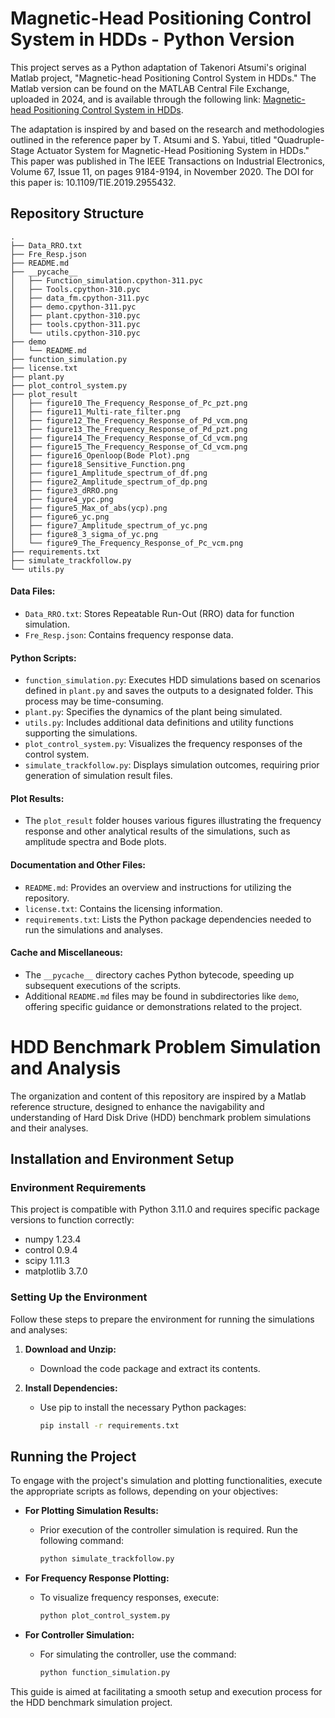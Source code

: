 # Magnetic-Head Positioning Control System in HDDs - Python Version

This project serves as a Python adaptation of Takenori Atsumi's original Matlab project, "Magnetic-head Positioning Control System in HDDs." The Matlab version can be found on the MATLAB Central File Exchange, uploaded in 2024, and is available through the following link: [Magnetic-head Positioning Control System in HDDs](https://www.mathworks.com/matlabcentral/fileexchange/111515-magnetic-head-positioning-control-system-in-hdds).

The adaptation is inspired by and based on the research and methodologies outlined in the reference paper by T. Atsumi and S. Yabui, titled "Quadruple-Stage Actuator System for Magnetic-Head Positioning System in HDDs." This paper was published in The IEEE Transactions on Industrial Electronics, Volume 67, Issue 11, on pages 9184-9194, in November 2020. The DOI for this paper is: 10.1109/TIE.2019.2955432.



## Repository Structure 

    .
    ├── Data_RRO.txt
    ├── Fre_Resp.json
    ├── README.md
    ├── __pycache__
    │   ├── Function_simulation.cpython-311.pyc
    │   ├── Tools.cpython-310.pyc
    │   ├── data_fm.cpython-311.pyc
    │   ├── demo.cpython-311.pyc
    │   ├── plant.cpython-310.pyc
    │   ├── tools.cpython-311.pyc
    │   └── utils.cpython-310.pyc
    ├── demo
    │   └── README.md
    ├── function_simulation.py
    ├── license.txt
    ├── plant.py
    ├── plot_control_system.py
    ├── plot_result
    │   ├── figure10_The_Frequency_Response_of_Pc_pzt.png
    │   ├── figure11_Multi-rate_filter.png
    │   ├── figure12_The_Frequency_Response_of_Pd_vcm.png
    │   ├── figure13_The_Frequency_Response_of_Pd_pzt.png
    │   ├── figure14_The_Frequency_Response_of_Cd_vcm.png
    │   ├── figure15_The_Frequency_Response_of_Cd_vcm.png
    │   ├── figure16_Openloop(Bode Plot).png
    │   ├── figure18_Sensitive_Function.png
    │   ├── figure1_Amplitude_spectrum_of_df.png
    │   ├── figure2_Amplitude_spectrum_of_dp.png
    │   ├── figure3_dRRO.png
    │   ├── figure4_ypc.png
    │   ├── figure5_Max_of_abs(ycp).png
    │   ├── figure6_yc.png
    │   ├── figure7_Amplitude_spectrum_of_yc.png
    │   ├── figure8_3_sigma_of_yc.png
    │   └── figure9_The_Frequency_Response_of_Pc_vcm.png
    ├── requirements.txt
    ├── simulate_trackfollow.py
    └── utils.py

#### Data Files:
- `Data_RRO.txt`: Stores Repeatable Run-Out (RRO) data for function simulation.
- `Fre_Resp.json`: Contains frequency response data.

#### Python Scripts:
- `function_simulation.py`: Executes HDD simulations based on scenarios defined in `plant.py` and saves the outputs to a designated folder. This process may be time-consuming.
- `plant.py`: Specifies the dynamics of the plant being simulated.
- `utils.py`: Includes additional data definitions and utility functions supporting the simulations.
- `plot_control_system.py`: Visualizes the frequency responses of the control system.
- `simulate_trackfollow.py`: Displays simulation outcomes, requiring prior generation of simulation result files.

#### Plot Results:
- The `plot_result` folder houses various figures illustrating the frequency response and other analytical results of the simulations, such as amplitude spectra and Bode plots.

#### Documentation and Other Files:
- `README.md`: Provides an overview and instructions for utilizing the repository.
- `license.txt`: Contains the licensing information.
- `requirements.txt`: Lists the Python package dependencies needed to run the simulations and analyses.

#### Cache and Miscellaneous:
- The `__pycache__` directory caches Python bytecode, speeding up subsequent executions of the scripts.
- Additional `README.md` files may be found in subdirectories like `demo`, offering specific guidance or demonstrations related to the project.

# HDD Benchmark Problem Simulation and Analysis

The organization and content of this repository are inspired by a Matlab reference structure, designed to enhance the navigability and understanding of Hard Disk Drive (HDD) benchmark problem simulations and their analyses.

## Installation and Environment Setup

### Environment Requirements
This project is compatible with Python 3.11.0 and requires specific package versions to function correctly:

- numpy 1.23.4
- control 0.9.4
- scipy 1.11.3
- matplotlib 3.7.0

### Setting Up the Environment

Follow these steps to prepare the environment for running the simulations and analyses:

1. **Download and Unzip:**
   - Download the code package and extract its contents.

2. **Install Dependencies:**
   - Use pip to install the necessary Python packages:
     ```bash
     pip install -r requirements.txt
     ```

## Running the Project

To engage with the project's simulation and plotting functionalities, execute the appropriate scripts as follows, depending on your objectives:

- **For Plotting Simulation Results:**
  - Prior execution of the controller simulation is required. Run the following command:
    ```bash
    python simulate_trackfollow.py
    ```

- **For Frequency Response Plotting:**
  - To visualize frequency responses, execute:
    ```bash
    python plot_control_system.py
    ```

- **For Controller Simulation:**
  - For simulating the controller, use the command:
    ```bash
    python function_simulation.py
    ```

This guide is aimed at facilitating a smooth setup and execution process for the HDD benchmark simulation project.
